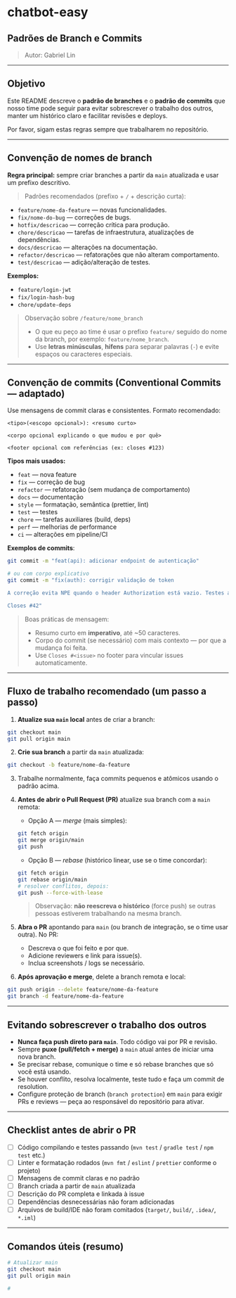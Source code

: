 # chatbot-easy
## Padrões de Branch e Commits

> Autor: Gabriel Lin

---

## Objetivo

Este README descreve o **padrão de branches** e o **padrão de commits** que nosso time pode seguir para evitar sobrescrever o trabalho dos outros, manter um histórico claro e facilitar revisões e deploys.

Por favor, sigam estas regras sempre que trabalharem no repositório.

---

## Convenção de nomes de branch

**Regra principal:** sempre criar branches a partir da `main` atualizada e usar um prefixo descritivo.

> Padrões recomendados (prefixo + `/` + descrição curta):

* `feature/nome-da-feature` — novas funcionalidades.
* `fix/nome-do-bug` — correções de bugs.
* `hotfix/descricao` — correção crítica para produção.
* `chore/descricao` — tarefas de infraestrutura, atualizações de dependências.
* `docs/descricao` — alterações na documentação.
* `refactor/descricao` — refatorações que não alteram comportamento.
* `test/descricao` — adição/alteração de testes.

**Exemplos:**

* `feature/login-jwt`
* `fix/login-hash-bug`
* `chore/update-deps`

> Observação sobre `/feature/nome_branch`
>
> * O que eu peço ao time é usar o prefixo `feature/` seguido do nome da branch, por exemplo: `feature/nome_branch`.
> * Use **letras minúsculas**, **hífens** para separar palavras (`-`) e evite espaços ou caracteres especiais.

---

## Convenção de commits (Conventional Commits — adaptado)

Use mensagens de commit claras e consistentes. Formato recomendado:

```
<tipo>(<escopo opcional>): <resumo curto>

<corpo opcional explicando o que mudou e por quê>

<footer opcional com referências (ex: closes #123)
```

**Tipos mais usados:**

* `feat` — nova feature
* `fix` — correção de bug
* `refactor` — refatoração (sem mudança de comportamento)
* `docs` — documentação
* `style` — formatação, semântica (prettier, lint)
* `test` — testes
* `chore` — tarefas auxiliares (build, deps)
* `perf` — melhorias de performance
* `ci` — alterações em pipeline/CI

**Exemplos de commits**:

```bash
git commit -m "feat(api): adicionar endpoint de autenticação"

# ou com corpo explicativo
git commit -m "fix(auth): corrigir validação de token

A correção evita NPE quando o header Authorization está vazio. Testes adicionados para cobrir o cenário.

Closes #42"
```

> Boas práticas de mensagem:
>
> * Resumo curto em **imperativo**, até \~50 caracteres.
> * Corpo do commit (se necessário) com mais contexto — por que a mudança foi feita.
> * Use `Closes #<issue>` no footer para vincular issues automaticamente.

---

## Fluxo de trabalho recomendado (um passo a passo)

1. **Atualize sua `main` local** antes de criar a branch:

```bash
git checkout main
git pull origin main
```

2. **Crie sua branch** a partir da `main` atualizada:

```bash
git checkout -b feature/nome-da-feature
```

3. Trabalhe normalmente, faça commits pequenos e atômicos usando o padrão acima.

4. **Antes de abrir o Pull Request (PR)** atualize sua branch com a `main` remota:

   * Opção A — *merge* (mais simples):

   ```bash
   git fetch origin
   git merge origin/main
   git push
   ```

   * Opção B — *rebase* (histórico linear, use se o time concordar):

   ```bash
   git fetch origin
   git rebase origin/main
   # resolver conflitos, depois:
   git push --force-with-lease
   ```

   > Observação: **não reescreva o histórico** (force push) se outras pessoas estiverem trabalhando na mesma branch.

5. **Abra o PR** apontando para `main` (ou branch de integração, se o time usar outra). No PR:

   * Descreva o que foi feito e por que.
   * Adicione reviewers e link para issue(s).
   * Inclua screenshots / logs se necessário.

6. **Após aprovação e merge**, delete a branch remota e local:

```bash
git push origin --delete feature/nome-da-feature
git branch -d feature/nome-da-feature
```

---

## Evitando sobrescrever o trabalho dos outros

* **Nunca faça push direto para `main`**. Todo código vai por PR e revisão.
* Sempre **puxe (pull/fetch + merge)** a `main` atual antes de iniciar uma nova branch.
* Se precisar rebase, comunique o time e só rebase branches que só você está usando.
* Se houver conflito, resolva localmente, teste tudo e faça um commit de resolution.
* Configure proteção de branch (`branch protection`) em `main` para exigir PRs e reviews — peça ao responsável do repositório para ativar.

---

## Checklist antes de abrir o PR

* [ ] Código compilando e testes passando (`mvn test` / `gradle test` / `npm test` etc.)
* [ ] Linter e formatação rodados (`mvn fmt` / `eslint` / `prettier` conforme o projeto)
* [ ] Mensagens de commit claras e no padrão
* [ ] Branch criada a partir de `main` atualizada
* [ ] Descrição do PR completa e linkada à issue
* [ ] Dependências desnecessárias não foram adicionadas
* [ ] Arquivos de build/IDE não foram comitados (`target/`, `build/`, `.idea/`, `*.iml`)

---

## Comandos úteis (resumo)

```bash
# Atualizar main
git checkout main
git pull origin main

#
```
